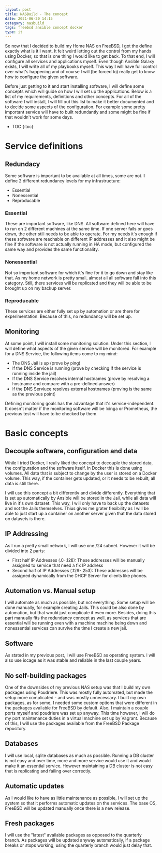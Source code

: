 ```yaml
---
layout:	post
title: NASBuild - The concept
date: 2021-06-20 14:15
category: nasbuild
tags: freebsd ansible concept docker
type: it
---
```


So now that I decided to build my Home NAS on FreeBSD, I got the define exactly what is it I want. It felt weird letting out the control from my hands using Docker, so that is one thing I would like to get back. To that end, I will configure all services and applications myself. Even though Ansible Galaxy exists, I will write all of my playbooks myself. This way I will have full control over what's happening and of course I will (be forced to) really get to know how to configure the given software.

Before just getting to it and start installing software, I will define some concepts which will guide on how I will set up the applications. Below is a list of my requirements, definitions and other concepts. For all of the software I will install, I will fill out this list to make it better documented and to decide some aspects of the configuration. For example some pretty important service will have to built redundantly and some might be fine if that wouldn't work for some days.

* TOC
{:toc}

# Service definitions

## Redundacy
Some software is important to be available at all times, some are not. I define 2 different redundancy levels for my infrastructure:
* Essential
* Nonessential
* Reproducable

### Essential
These are important software, like DNS. All software defined here will have to run on 2 different machines at the same time. If one server fails or goes down, the other still needs to be able to operate. For my needs it's enough if these software are reachable on different IP addresses and it also might be fine if the software is not actually running in HA mode, but configured the same way and provides the same functionality.

### Nonessential
Not so important software for which it's fine for it to go down and stay like that. As my home network is pretty small, almost all all software fall into this category. Still, there services will be replicated and they will be able to be brought up on my backup server.

### Reproducable
These services are either fully set up by automation or are there for experimentation. Because of this, no redundancy will be set up.

## Monitoring
At some point, I will install some monitoring solution. Under this section, I will define what aspects of the given service will be monitored. For example for a DNS Service, the following items come to my mind:
* The DNS Jail is up (prove by ping)
* If the DNS Service is running (prove by checking if the service is running inside the jail)
* If the DNS Service resolves internal hostnames (prove by resolving a hostname and compare with a pre-defined answer)
* If the DNS Serviuce resolves external hostnames (proving is the same as the previous point)

Defining monitoring goals has the advantage that it's service-independent. It doesn't matter if the monitoring software will be Icinga or Prometheus, the previous test will have to be checked by them.

# Basic concepts

## Decouple software, configuration and data
While I tried Docker, I really liked the concept to decouple the stored data, the configuration and the software itself. In Docker this is done using volumes. All data that is subject to change by the user is stored on a Docker volume. This way, if the container gets updated, or it needs to be rebuilt, all data is still there.

I will use this concept a bit differently and divide differently. Everything that is set up automatically by Ansible will be stored in the Jail, while all data will live in it's own dataset. This way, I will only have to back up the datasets and not the Jails themselves. Thius gives me grater flexibility as I will be able to just start up a container on another server given that the data stored on datasets is there.

## IP Addressing
As I run a pretty small network, I will use one /24 subnet. However it will be divided into 2 parts:
- First half IP Addresses (.0-.128): These addresses will be manually assigned to service that need a fix IP address
- Second half of IP Addresses (.129-.253): These addresses will be assigned dynamically from the DHCP Server for clients like phones.

## Automation vs. Manual setup
I will automate as much as possible, but not everything. Some setup will be done manually, for example creating Jails. This could be also done by automation, but that would just complicate it even more. Besides, doing this part manually fits the redundancy concept as well, as services that are essential will be running even with a machine machine being down and nonessential services can survive the time I create a new jail.

## Software
As stated in my previous post, I will use FreeBSD as operating system. I will also use iocage as it was stable and reliable in the last couple years.

## No self-building packages
One of the downsides of my previous NAS setup was that I build my own packages using Poudriere. This was mostly fully automated, but made the setup more complicated - and was mostly unnecessary. I built my own packages, as for some, I needed some custom options that were different in the packages available for FreeBSD by default. Also, I maintain a couple ports myself and poudriere was set up anyway. This time however, I will do my port maintenance duties in a virtual machine set up by Vagrant. Because of this, I will use the packages available from the FreeBSD Package repository.

## Databases
I will use local, sqlite databases as much as possible. Running a DB cluster is not easy and over time, more and more service would use it and would make it an essential service. However maintaining a DB cluster is not easy that is replicating and failing over correctly.

## Automatic updates
As I would like to have as little maintenance as possible, I will set up the system so that it performs automatic updates on the services. The base OS, FreeBSD will be updated manually once there is a new release.

## Fresh packages
I will use the "latest" available packages as opposed to the quarterly branch. As packages will be updated anyway automatically, if a package breaks or stops working, using the quarterly branch would just delay that.
